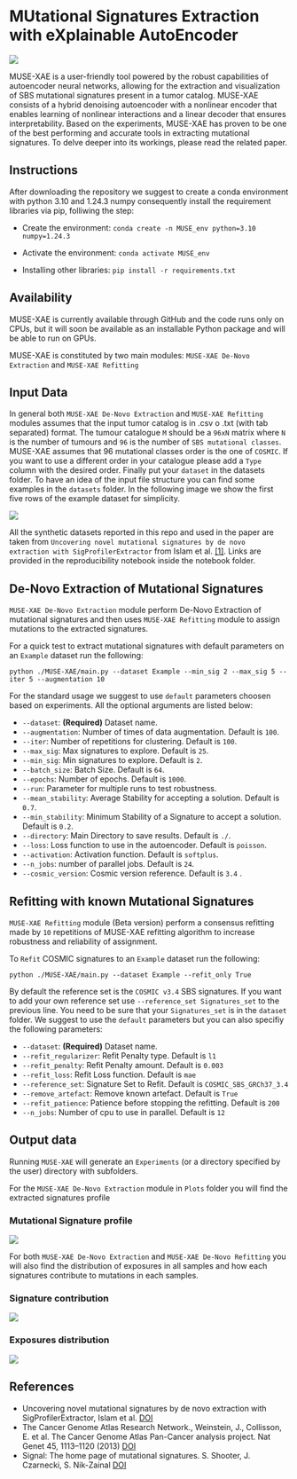 # MUtational Signatures Extraction with eXplainable AutoEncoder

![](Images/MUSE-XAE.png)

MUSE-XAE is a user-friendly tool powered by the robust capabilities of autoencoder neural networks, allowing for the extraction and visualization of SBS mutational signatures present in a tumor catalog. MUSE-XAE consists of a hybrid denoising autoencoder with a nonlinear encoder that enables learning of nonlinear interactions and a linear decoder that ensures interpretability. Based on the experiments, MUSE-XAE has proven to be one of the best performing and accurate tools in extracting mutational signatures. To delve deeper into its workings, please read the related paper.


## Instructions

After downloading the repository we suggest to create a conda environment with python 3.10 and 1.24.3 numpy consequently install the requirement libraries via pip, folliwing the step:

- Create the environment: `conda create -n MUSE_env python=3.10 numpy=1.24.3`

- Activate the environment: `conda activate MUSE_env `

- Installing other libraries: `pip install -r requirements.txt`

## Availability

MUSE-XAE is currently available through GitHub and the code runs only on CPUs, 
but it will soon be available as an installable Python package and will be able to run on GPUs.

MUSE-XAE is constituted by two main modules: `MUSE-XAE De-Novo Extraction` and `MUSE-XAE Refitting`


## Input Data 

In general both `MUSE-XAE De-Novo Extraction` and `MUSE-XAE Refitting` modules assumes that the input tumor catalog is in .csv o .txt (with tab separated) format.
The tumour catalogue `M` should be a `96xN` matrix where `N` is the number of tumours and `96` is the number of `SBS mutational classes`.
MUSE-XAE assumes that 96 mutational classes order is the one of `COSMIC`. If you want to use a different order in your catalogue please add a `Type` column with the desired order.
Finally put your `dataset` in the datasets folder. To have an idea of the input file structure you can find some examples in the `datasets` folder. 
In the following image we show the first five rows of the example dataset for simplicity. 

![](Images/Example_dataset.png)

All the synthetic datasets reported in this repo and used in the paper are taken from `Uncovering novel mutational signatures by de novo extraction with SigProfilerExtractor` from Islam et al. [[1]](https://doi.org/10.1016/j.xgen.2022.100179). Links are provided in the reproducibility notebook inside the notebook folder. 


## De-Novo Extraction of Mutational Signatures 

`MUSE-XAE De-Novo Extraction` module perform De-Novo Extraction of mutational signatures and then uses `MUSE-XAE Refitting` module
to assign mutations to the extracted signatures.

For a quick test to extract mutational signatures with default parameters on an `Example` dataset run the following:

`python ./MUSE-XAE/main.py --dataset Example --min_sig 2 --max_sig 5 --iter 5 --augmentation 10`

For the standard usage we suggest to use `default` parameters choosen based on experiments.
All the optional arguments are listed below:

- `--dataset`: **(Required)** Dataset name.
- `--augmentation`: Number of times of data augmentation. Default is `100`.
- `--iter`: Number of repetitions for clustering. Default is `100`.
- `--max_sig`: Max signatures to explore. Default is `25`.
- `--min_sig`: Min signatures to explore. Default is `2`.
- `--batch_size`: Batch Size. Default is `64`.
- `--epochs`: Number of epochs. Default is `1000`.
- `--run`: Parameter for multiple runs to test robustness.
- `--mean_stability`: Average Stability for accepting a solution. Default is `0.7`.
- `--min_stability`: Minimum Stability of a Signature to accept a solution. Default is `0.2`.
- `--directory`: Main Directory to save results. Default is `./`.
- `--loss`: Loss function to use in the autoencoder. Default is `poisson`.
- `--activation`: Activation function. Default is `softplus`.
- `--n_jobs`: number of parallel jobs. Default is `24`.
- `--cosmic_version`: Cosmic version reference. Default is `3.4` .

## Refitting with known Mutational Signatures

`MUSE-XAE Refitting` module (Beta version) perform a consensus refitting made by `10` repetitions of MUSE-XAE refitting algorithm to increase robustness and
reliability of assignment.

To `Refit` COSMIC signatures to an `Example` dataset run the following:

`python ./MUSE-XAE/main.py --dataset Example --refit_only True`

By default the reference set is the `COSMIC v3.4` SBS signatures. If you want to add your own reference set use 
`--reference_set Signatures_set` to the previous line.
You need to be sure that your `Signatures_set` is in the `dataset` folder.
We suggest to use the `default` parameters but you can also specifiy the following parameters:

- `--dataset`: **(Required)** Dataset name.
- `--refit_regularizer`: Refit Penalty type. Default is `l1`
- `--refit_penalty`: Refit Penalty amount. Default is `0.003`
- `--refit_loss`: Refit Loss function. Default is `mae`
- `--reference_set`: Signature Set to Refit. Default is `COSMIC_SBS_GRCh37_3.4`
- `--remove_artefact`: Remove known artefact. Default is `True`
- `--refit_patience`: Patience before stopping the refitting. Default is `200`
- `--n_jobs`: Number of cpu to use in parallel. Default is `12`

## Output data

Running `MUSE-XAE` will generate an `Experiments` (or a directory specified by the user) directory
with subfolders.

For the `MUSE-XAE De-Novo Extraction`  module in `Plots` folder
you will find the extracted signatures profile

### Mutational Signature profile
![](Images/Plot_signature.png)

For both `MUSE-XAE De-Novo Extraction` and `MUSE-XAE De-Novo Refitting` you will also find
the distribution of exposures in all samples and how each signatures contribute to mutations in each samples.

### Signature contribution

![](Images/Exposures_Signatures.png)

### Exposures distribution

![](Images/Exposures_distribution.png)



## References

- Uncovering novel mutational signatures by de novo extraction with SigProfilerExtractor, Islam et al. [DOI](https://doi.org/10.1016/j.xgen.2022.100179)
- The Cancer Genome Atlas Research Network., Weinstein, J., Collisson, E. et al. The Cancer Genome Atlas Pan-Cancer analysis project. Nat Genet 45, 1113–1120 (2013) [DOI](https://doi.org/10.1038/ng.2764)
- Signal: The home page of mutational signatures. S. Shooter, J. Czarnecki, S. Nik-Zainal [DOI](https://doi.org/10.1038/ng.2764)

